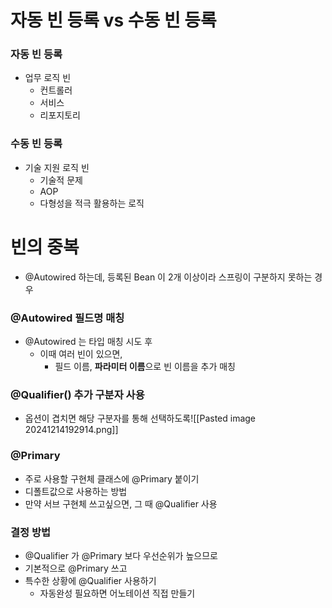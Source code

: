 # 자동 빈 등록 vs 수동 빈 등록
### 자동 빈 등록
- 업무 로직 빈
	- 컨트롤러
	- 서비스
	- 리포지토리
### 수동 빈 등록
- 기술 지원 로직 빈
	- 기술적 문제
	- AOP
	- 다형성을 적극 활용하는 로직

# 빈의 중복
- @Autowired 하는데, 등록된 Bean 이 2개 이상이라 스프링이 구분하지 못하는 경우
### @Autowired 필드명 매칭
- @Autowired 는 타입 매칭 시도 후
	- 이때 여러 빈이 있으면,
		- 필드 이름, **파라미터 이름**으로 빈 이름을 추가 매칭
### @Qualifier() 추가 구분자 사용
- 옵션이 겹치면 해당 구분자를 통해 선택하도록![[Pasted image 20241214192914.png]]
### @Primary
- 주로 사용할 구현체 클래스에 @Primary 붙이기
- 디폴트값으로 사용하는 방법
- 만약 서브 구현체 쓰고싶으면, 그 때 @Qualifier 사용


### 결정 방법
- @Qualifier 가 @Primary 보다 우선순위가 높으므로
- 기본적으로 @Primary 쓰고
- 특수한 상황에 @Qualifier 사용하기
	- 자동완성 필요하면 어노테이션 직접 만들기